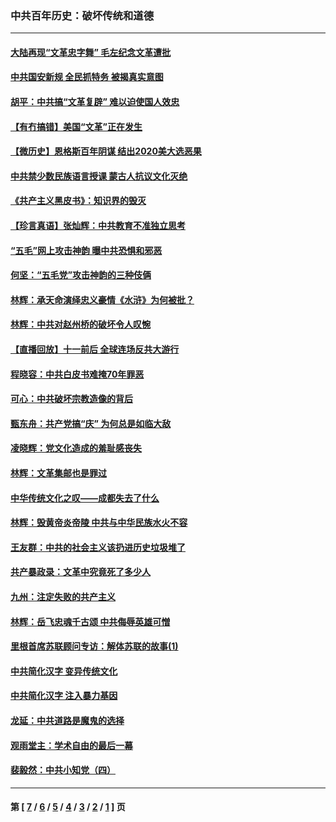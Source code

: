 ### 中共百年历史：破坏传统和道德
---
#### [大陆再现“文革忠字舞” 毛左纪念文革遭批](../../pages/nf1176114/n12947385.md?06180430) 
#### [中共国安新规 全民抓特务 被揭真实意图](../../pages/nf1176114/n12911615.md?06180430) 
#### [胡平：中共搞“文革复辟” 难以迫使国人效忠](../../pages/nf1176114/n12905760.md?06180430) 
#### [【有冇搞错】美国“文革”正在发生](../../pages/nf1176114/n12650309.md?06180430) 
#### [【微历史】恩格斯百年阴谋 结出2020美大选恶果](../../pages/nf1176114/n12597490.md?06180430) 
#### [中共禁少数民族语言授课 蒙古人抗议文化灭绝](../../pages/nf1176114/n12362711.md?06180430) 
#### [《共产主义黑皮书》：知识界的毁灭](../../pages/nf1176114/n12198436.md?06180430) 
#### [【珍言真语】张灿辉：中共教育不准独立思考](../../pages/nf1176114/n12116869.md?06180430) 
#### [“五毛”网上攻击神韵 曝中共恐惧和邪恶](../../pages/nf1176114/n11676030.md?06180430) 
#### [何坚：“五毛党”攻击神韵的三种伎俩](../../pages/nf1176114/n11676839.md?06180430) 
#### [林辉：承天命演绎忠义豪情《水浒》为何被批？](../../pages/nf1176114/n11660999.md?06180430) 
#### [林辉：中共对赵州桥的破坏令人叹惋](../../pages/nf1176114/n11622063.md?06180430) 
#### [【直播回放】十一前后 全球连场反共大游行](../../pages/nf1176114/n11544233.md?06180430) 
#### [程晓容：中共白皮书难掩70年罪恶](../../pages/nf1176114/n11552335.md?06180430) 
#### [可心：中共破坏宗教造像的背后](../../pages/nf1176114/n11518358.md?06180430) 
#### [甄东舟：共产党搞“庆” 为何总是如临大敌](../../pages/nf1176114/n11509183.md?06180430) 
#### [凌晓辉：党文化造成的羞耻感丧失](../../pages/nf1176114/n11485526.md?06180430) 
#### [林辉：文革集邮也是罪过](../../pages/nf1176114/n11362608.md?06180430) 
#### [中华传统文化之叹——成都失去了什么](../../pages/nf1176114/n11092294.md?06180430) 
#### [林辉：毁黄帝炎帝陵 中共与中华民族水火不容](../../pages/nf1176114/n11061288.md?06180430) 
#### [王友群：中共的社会主义该扔进历史垃圾堆了](../../pages/nf1176114/n11038771.md?06180430) 
#### [共产暴政录：文革中究竟死了多少人](../../pages/nf1176114/n11000879.md?06180430) 
#### [九州：注定失败的共产主义](../../pages/nf1176114/n10995753.md?06180430) 
#### [林辉：岳飞忠魂千古颂 中共侮辱英雄可憎](../../pages/nf1176114/n10990583.md?06180430) 
#### [里根首席苏联顾问专访：解体苏联的故事(1)](../../pages/nf1176114/n10927121.md?06180430) 
#### [中共简化汉字 变异传统文化](../../pages/nf1176114/n10885901.md?06180430) 
#### [中共简化汉字 注入暴力基因](../../pages/nf1176114/n10884662.md?06180430) 
#### [龙延：中共道路是魔鬼的选择](../../pages/nf1176114/n10902151.md?06180430) 
#### [观雨堂主：学术自由的最后一幕](../../pages/nf1176114/n10896282.md?06180430) 
#### [裴毅然：中共小知党（四）](../../pages/nf1176114/n10889466.md?06180430) 

---
#### 第 [ [7](./7.md?06180430) / [6](./6.md?06180430) / [5](./5.md?06180430) / [4](./4.md?06180430) / [3](./3.md?06180430) / [2](./2.md?06180430) / [1](./1.md?06180430) ] 页
